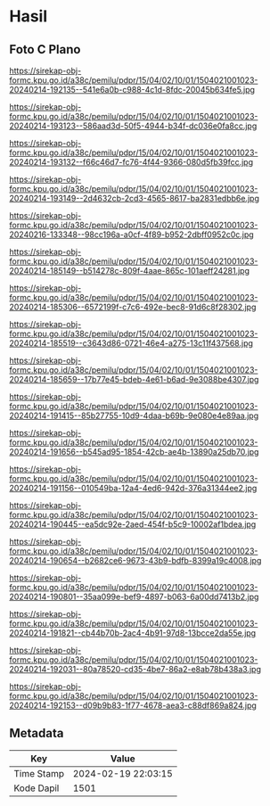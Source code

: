 # Hasil

## Foto C Plano

https://sirekap-obj-formc.kpu.go.id/a38c/pemilu/pdpr/15/04/02/10/01/1504021001023-20240214-192135--541e6a0b-c988-4c1d-8fdc-20045b634fe5.jpg

https://sirekap-obj-formc.kpu.go.id/a38c/pemilu/pdpr/15/04/02/10/01/1504021001023-20240214-193123--586aad3d-50f5-4944-b34f-dc036e0fa8cc.jpg

https://sirekap-obj-formc.kpu.go.id/a38c/pemilu/pdpr/15/04/02/10/01/1504021001023-20240214-193132--f66c46d7-fc76-4f44-9366-080d5fb39fcc.jpg

https://sirekap-obj-formc.kpu.go.id/a38c/pemilu/pdpr/15/04/02/10/01/1504021001023-20240214-193149--2d4632cb-2cd3-4565-8617-ba2831edbb6e.jpg

https://sirekap-obj-formc.kpu.go.id/a38c/pemilu/pdpr/15/04/02/10/01/1504021001023-20240216-133348--98cc196a-a0cf-4f89-b952-2dbff0952c0c.jpg

https://sirekap-obj-formc.kpu.go.id/a38c/pemilu/pdpr/15/04/02/10/01/1504021001023-20240214-185149--b514278c-809f-4aae-865c-101aeff24281.jpg

https://sirekap-obj-formc.kpu.go.id/a38c/pemilu/pdpr/15/04/02/10/01/1504021001023-20240214-185306--6572199f-c7c6-492e-bec8-91d6c8f28302.jpg

https://sirekap-obj-formc.kpu.go.id/a38c/pemilu/pdpr/15/04/02/10/01/1504021001023-20240214-185519--c3643d86-0721-46e4-a275-13c11f437568.jpg

https://sirekap-obj-formc.kpu.go.id/a38c/pemilu/pdpr/15/04/02/10/01/1504021001023-20240214-185659--17b77e45-bdeb-4e61-b6ad-9e3088be4307.jpg

https://sirekap-obj-formc.kpu.go.id/a38c/pemilu/pdpr/15/04/02/10/01/1504021001023-20240214-191415--85b27755-10d9-4daa-b69b-9e080e4e89aa.jpg

https://sirekap-obj-formc.kpu.go.id/a38c/pemilu/pdpr/15/04/02/10/01/1504021001023-20240214-191656--b545ad95-1854-42cb-ae4b-13890a25db70.jpg

https://sirekap-obj-formc.kpu.go.id/a38c/pemilu/pdpr/15/04/02/10/01/1504021001023-20240214-191156--010549ba-12a4-4ed6-942d-376a31344ee2.jpg

https://sirekap-obj-formc.kpu.go.id/a38c/pemilu/pdpr/15/04/02/10/01/1504021001023-20240214-190445--ea5dc92e-2aed-454f-b5c9-10002af1bdea.jpg

https://sirekap-obj-formc.kpu.go.id/a38c/pemilu/pdpr/15/04/02/10/01/1504021001023-20240214-190654--b2682ce6-9673-43b9-bdfb-8399a19c4008.jpg

https://sirekap-obj-formc.kpu.go.id/a38c/pemilu/pdpr/15/04/02/10/01/1504021001023-20240214-190801--35aa099e-bef9-4897-b063-6a00dd7413b2.jpg

https://sirekap-obj-formc.kpu.go.id/a38c/pemilu/pdpr/15/04/02/10/01/1504021001023-20240214-191821--cb44b70b-2ac4-4b91-97d8-13bcce2da55e.jpg

https://sirekap-obj-formc.kpu.go.id/a38c/pemilu/pdpr/15/04/02/10/01/1504021001023-20240214-192031--80a78520-cd35-4be7-86a2-e8ab78b438a3.jpg

https://sirekap-obj-formc.kpu.go.id/a38c/pemilu/pdpr/15/04/02/10/01/1504021001023-20240214-192153--d09b9b83-1f77-4678-aea3-c88df869a824.jpg


## Metadata

| Key        | Value               |
| ---------- | ------------------- |
| Time Stamp | 2024-02-19 22:03:15 |
| Kode Dapil | 1501                |



